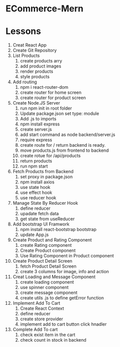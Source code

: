 # ECommerce-Mern

# Lessons

1. Creat React App
2. Create Git Repository
3. List Products
   1. create products arry
   2. add product images
   3. render products
   4. style products
4. Add routing
   1. npm i react-router-dom
   2. create router for home screen
   3. create router for product screen
5. Create Node.JS Server
   1. run npm init in root folder
   2. Update package.json set type: module
   3. Add .js to imports
   4. npm install express
   5. create server.js
   6. add start command as node backend/server.js
   7. require express
   8. create route for / return backend is ready.
   9. move products.js from frontend to backend
   10. create rotue for /api/products
   11. return products
   12. run npm start
6. Fetch Products from Backend
   1. set proxy in package.json
   2. npm install axios
   3. use state hook
   4. use effect hook
   5. use reducer hook
7. Manage State By Reducer Hook
   1. define reducer
   2. upadate fetch data
   3. get state from useReducer
8. Add bootstrap UI Framwork
   1. npm install react-bootstrap bootstrap
   2. update App.js
9. Create Product and Rating Component
   1. create Rating component
   2. Create Product component
   3. Use Rating Component in Product component
10. Create Product Detail Screen
    1. fetch Product Detail Screen
    2. create 3 columns for image, info and action
11. Creat Loading and Message Component
    1. create loading component
    2. use spinner component
    3. create message component
    4. create utils .js to define getError function
12. Implement Add To Cart
    1. Create React Context
    2. define reducer
    3. create store provider
    4. implement add to cart button click hnadler
13. Complete Add To cart
    1. check exist item in the cart
    2. check count in stock in backend
